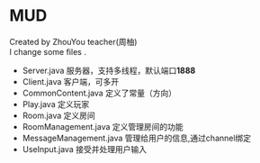 # MUD
Created by ZhouYou teacher(周柚)  
I change some files .  
- Server.java 服务器，支持多线程，默认端口**1888**
- Client.java 客户端，可多开
- CommonContent.java 定义了常量（方向）
- Play.java 定义玩家
- Room.java 定义房间
- RoomManagement.java 定义管理房间的功能
- MessageManagement.java 管理给用户的信息,通过channel绑定
- UseInput.java 接受并处理用户输入

